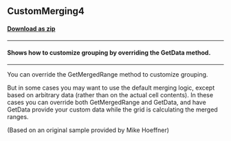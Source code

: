 ## CustomMerging4
#### [Download as zip](https://minhaskamal.github.io/DownGit/#/home?url=https://github.com/GrapeCity/ComponentOne-WinForms-Samples/tree/master/NetFramework\FlexGrid\CS\CustomMerge4)
____
#### Shows how to customize grouping by overriding the GetData method.
____
You can override the GetMergedRange method to customize grouping. 

But in some cases you may want to use the default merging logic, except based on arbitrary data (rather than on the actual cell contents). In these cases you can override both GetMergedRange and GetData, and have GetData provide your custom data while the grid is calculating the merged ranges. 

(Based on an original sample provided by Mike Hoeffner) 